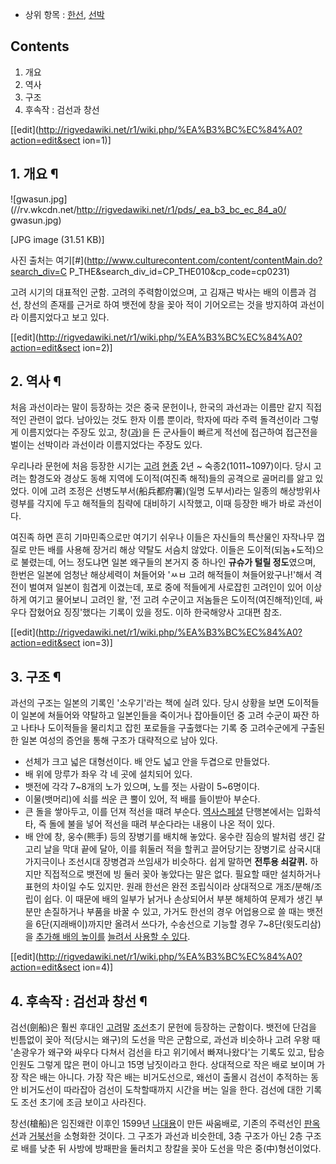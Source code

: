   * 상위 항목 : [한선](%ED%95%9C%EC%84%A0.md), [선박](%EC%84%A0%EB%B0%95.md)  

## Contents

    

1. 개요 
2. 역사 
3. 구조 
4. 후속작 : 검선과 창선 

[[edit](http://rigvedawiki.net/r1/wiki.php/%EA%B3%BC%EC%84%A0?action=edit&sect
ion=1)]

## 1. 개요 ¶

![gwasun.jpg](//rv.wkcdn.net/http://rigvedawiki.net/r1/pds/_ea_b3_bc_ec_84_a0/
gwasun.jpg)

[JPG image (31.51 KB)]

  

사진 출처는 여기[#](http://www.culturecontent.com/content/contentMain.do?search_div=C
P_THE&search_div_id=CP_THE010&cp_code=cp0231)

  

고려 시기의 대표적인 군함. 고려의 주력함이었으며, 고 김재근 박사는 배의 이름과 검선, 창선의 존재를 근거로 하여 뱃전에 창을 꽂아 적이
기어오르는 것을 방지하여 과선이라 이름지었다고 보고 있다.

  

[[edit](http://rigvedawiki.net/r1/wiki.php/%EA%B3%BC%EC%84%A0?action=edit&sect
ion=2)]

## 2. 역사 ¶

처음 과선이라는 말이 등장하는 것은 중국 문헌이나, 한국의 과선과는 이름만 같지 직접적인 관련이 없다. 남아있는 것도 한자 이름 뿐이라,
학자에 따라 주력 돌격선이라 그렇게 이름지었다는 주장도 있고, 창([과](%EA%B3%BC.md))을 든 군사들이 빠르게 적선에
접근하여 접근전을 벌이는 선박이라 과선이라 이름지었다는 주장도 있다.

  

우리나라 문헌에 처음 등장한 시기는 [고려](%EA%B3%A0%EB%A0%A4.md)
[현종](%ED%98%84%EC%A2%85%28%EA%B3%A0%EB%A0%A4%29.md) 2년 ~ 숙종2(1011~1097)이다.
당시 고려는 함경도와 경상도 동해 지역에 도이적(여진족 해적)들의 공격으로 골머리를 앓고 있었다. 이에 고려 조정은
선병도부서(船兵都府署)(일명 도부서)라는 일종의 해상방위사령부를 각지에 두고 해적들의 침략에 대비하기 시작했고, 이때 등장한 배가 바로
과선이다.

  

여진족 하면 흔히 기마민족으로만 여기기 쉬우나 이들은 자신들의 특산물인 자작나무 껍질로 만든 배를 사용해 장거리 해상 약탈도 서슴치 않았다.
이들은 도이적(되놈+도적)으로 불렸는데, 어느 정도냐면 일본 왜구들의 본거지 중 하나인 **규슈가 털릴 정도**였으며, 한번은 일본에 엄청난
해상세력이 쳐들어와 'ㅆㅂ 고려 해적들이 쳐들어왔구나!'해서 격전이 벌여져 일본이 힘겹게 이겼는데, 포로 중에 적들에게 사로잡힌 고려인이
있어 이상하게 여기고 물어보니 고려인 왈, '전 고려 수군이고 저놈들은 도이적(여진해적)인데, 싸우다 잡혔어요 징징'했다는 기록이 있을
정도. 이하 한국해양사 고대편 참조.

  

[[edit](http://rigvedawiki.net/r1/wiki.php/%EA%B3%BC%EC%84%A0?action=edit&sect
ion=3)]

## 3. 구조 ¶

과선의 구조는 일본의 기록인 '소우기'라는 책에 실려 있다. 당시 상황을 보면 도이적들이 일본에 쳐들어와 약탈하고 일본인들을 죽이거나
잡아들이던 중 고려 수군이 짜잔 하고 나타나 도이적들을 물리치고 잡힌 포로들을 구출했다는 기록 중 고려수군에게 구출된 한 일본 여성의 증언을
통해 구조가 대략적으로 남아 있다.  

  * 선체가 크고 넓은 대형선이다. 배 안도 넓고 안을 두겹으로 만들었다.
  * 배 위에 망루가 좌우 각 네 곳에 설치되어 있다.
  * 뱃전에 각각 7~8개의 노가 있으며, 노를 젓는 사람이 5~6명이다.
  * 이물(뱃머리)에 쇠를 씌운 큰 뿔이 있어, 적 배를 들이받아 부순다.
  * 큰 돌을 쌓아두고, 이를 던져 적선을 때려 부순다. [역사스페셜](%EC%97%AD%EC%82%AC%EC%8A%A4%ED%8E%98%EC%85%9C.md) 단행본에서는 입화석타, 즉 돌에 불을 넣어 적선을 때려 부순다라는 내용이 나온 적이 있다.
  * 배 안에 창, 웅수(熊手) 등의 장병기를 배치해 놓았다. 웅수란 짐승의 발처럼 생긴 갈고리 날을 막대 끝에 달아, 이를 휘둘러 적을 할퀴고 끌어당기는 장병기로 삼국시대 가지극이나 조선시대 장병겸과 쓰임새가 비슷하다. 쉽게 말하면 **전투용 쇠갈퀴.** 하지만 직접적으로 뱃전에 빙 둘러 꽂아 놓았다는 말은 없다. 필요할 때만 설치하거나 표현의 차이일 수도 있지만. 원래 한선은 완전 조립식이라 상대적으로 개조/분해/조립이 쉽다. 이 때문에 배의 일부가 낡거나 손상되어서 부분 해체하여 문제가 생긴 부분만 손질하거나 부품을 바꿀 수 있고, 가거도 한선의 경우 어업용으로 쓸 때는 뱃전을 6단(지래배이)까지만 올려서 쓰다가, 수송선으로 기능할 경우 7~8단(윗도리삼)을 [추가해 배의 높이를](http://terms.naver.com/entry.nhn?docId=1732847&contentsParamInfo=isList%3Dfalse%26navCategoryId%3D49355&cid=49355&categoryId=49355) [늘려서 사용할 수 있다](http://terms.naver.com/entry.nhn?docId=1762661&cid=49213&categoryId=49213).  

[[edit](http://rigvedawiki.net/r1/wiki.php/%EA%B3%BC%EC%84%A0?action=edit&sect
ion=4)]

## 4. 후속작 : 검선과 창선 ¶

검선(劍船)은 훨씬 후대인 [고려](%EA%B3%A0%EB%A0%A4.md)말
[조선](%EC%A1%B0%EC%84%A0.md)초기 문헌에 등장하는 군함이다. 뱃전에 단검을 빈틈없이 꽂아 적(당시는 왜구)의 도선을
막은 군함으로, 과선과 비슷하나 고려 우왕 때 '손광우가 왜구와 싸우다 다쳐서 검선을 타고 위기에서 빠져나왔다'는 기록도 있고, 탑승인원도
그렇게 많은 편이 아니고 15명 남짓이라고 한다. 상대적으로 작은 배로 보이며 가장 작은 배는 아니다. 가장 작은 배는 비거도선으로, 왜선이
출몰시 검선이 추적하는 동안 비거도선이 따라잡아 검선이 도착할때까지 시간을 버는 일을 한다. 검선에 대한 기록도 조선 초기에 조금 보이고
사라진다.

  

창선(槍船)은 임진왜란 이후인 1599년 [나대용](%EB%82%98%EB%8C%80%EC%9A%A9.md)이 만든 싸움배로, 기존의
주력선인 [판옥선](%ED%8C%90%EC%98%A5%EC%84%A0.md)과
[거북선](%EA%B1%B0%EB%B6%81%EC%84%A0.md)을 소형화한 것이다. 그 구조가 과선과 비슷한데, 3층 구조가 아닌
2층 구조로 배를 낮춘 뒤 사방에 방패판을 둘러치고 창칼을 꽂아 도선을 막은 중(中)형선이었다.

